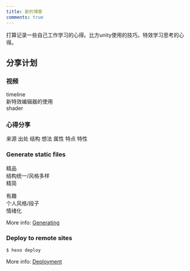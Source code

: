 ```yaml
---
title: 新的博客
comments: true
---
```


打算记录一些自己工作学习的心得。比方unity使用的技巧。特效学习思考的心得。

## 分享计划

### 视频

timeline  
新特效编辑器的使用  
shader


### 心得分享

来源 出处
结构 想法 属性 特点 特性


### Generate static files

精品  
结构统一/风格多样  
精简

有趣  
个人风格/段子  
情绪化  

More info: [Generating](https://hexo.io/docs/generating.html)

### Deploy to remote sites

``` bash
$ hexo deploy
```

More info: [Deployment](https://hexo.io/docs/deployment.html)
